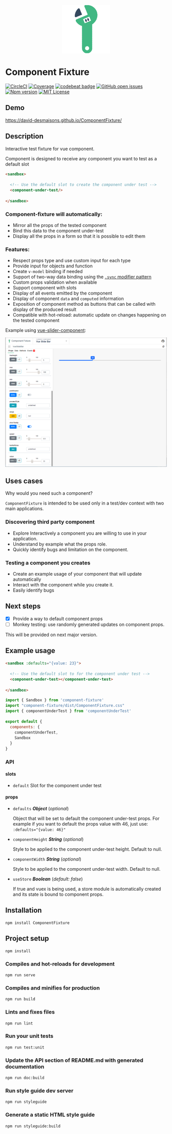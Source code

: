 
<p align="center"><img width="150"src="./logo.png"></p>

# Component Fixture

[![CircleCI](https://circleci.com/gh/David-Desmaisons/ComponentFixture.svg?style=shield)](https://circleci.com/gh/David-Desmaisons/ComponentFixture)
[![Coverage](https://codecov.io/gh/David-Desmaisons/ComponentFixture/branch/master/graph/badge.svg)](https://codecov.io/gh/David-Desmaisons/ComponentFixture)
[![codebeat badge](https://codebeat.co/badges/ef3ab715-530e-4047-80f3-17030e82b1c8)](https://codebeat.co/projects/github-com-david-desmaisons-componentfixture-master)
[![GitHub open issues](https://img.shields.io/github/issues/David-Desmaisons/ComponentFixture.svg?maxAge=20)](https://github.com/David-Desmaisons/ComponentFixture/issues)
[![Npm version](https://img.shields.io/npm/v/component-fixture.svg?maxAge=20)](https://www.npmjs.com/package/component-fixture)
[![MIT License](https://img.shields.io/github/license/David-Desmaisons/ComponentFixture.svg)](https://github.com/David-Desmaisons/ComponentFixture/blob/master/LICENSE)

## Demo

https://david-desmaisons.github.io/ComponentFixture/

## Description

Interactive test fixture for vue component.

Component is designed to receive any component you want to test as a default slot

```HTML
<sandbox>

  <!-- Use the default slot to create the component under test -->
  <component-under-test/>

</sandbox>
```
### Component-fixture will automatically:
  - Mirror all the props of the tested component
  - Bind this data to the component under-test
  - Display all the props in a form so that it is possible to edit them

### Features:
  - Respect props type and use custom input for each type
  - Provide input for objects and function
  - Create `v-model` binding if needed
  - Support of two-way data binding using the [`.sync` modifier pattern](https://vuejs.org/v2/guide/components-custom-events.html#sync-Modifier)
  - Custom props validation when available
  - Support component with slots
  - Display of all events emitted by the component
  - Display of component `data` and `computed` information
  - Exposition of component method as buttons that can be called with display of the produced result
  - Compatible with hot-reload: automatic update on changes happening on the tested component

Example using [vue-slider-component](https://github.com/NightCatSama/vue-slider-component):

![demo](./doc-images/example.png)


## Uses cases

Why would you need such a component?

`ComponentFixture` is intended to be used only in a test/dev context with two main applications.

### Discovering third party component
  - Explore Interactively a component you are willing to use in your application.
  - Understand by example what the props role.
  - Quickly identify bugs and limitation on the component. 


### Testing a component you creates 
  - Create an example usage of your component that will update automatically
  - Interact with the component while you create it.
  - Easily identify bugs

## Next steps

  - [x] Provide a way to default component props
  - [ ] Monkey testing: use randomly generated updates on component props.

This will be provided on next major version.

## Example usage

```HTML
<sandbox :defaults="{value: 23}">

  <!-- Use the default slot to for the component under test -->
  <component-under-test></component-under-test>

</sandbox>
```

```javascript
import { Sandbox } from 'component-fixture'
import "component-fixture/dist/ComponentFixture.css"
import { componentUnderTest } from 'componentUnderTest'

export default {
  components: {
    componentUnderTest,
    Sandbox
  }
}
```

### API
#### slots 

- `default` Slot for the component under test

#### props 

- `defaults` ***Object*** (*optional*) 

   Object that will be set to default the component under-test props. For example if you want to default the props value with 46, just use:  `:defaults="{value: 46}"`

- `componentHeight` ***String*** (*optional*) 

    Style to be applied to the component under-test height. Default to null.

- `componentWidth` ***String*** (*optional*) 

    Style to be applied to the component under-test width. Default to null.

- `useStore` ***Boolean*** (*default: false*) 

    If true and vuex is being used, a store module is automatically created and its state is bound to component props.


## Installation

```
npm install ComponentFixture
```

## Project setup

```
npm install
```

### Compiles and hot-reloads for development

```
npm run serve
```

### Compiles and minifies for production

```
npm run build
```

### Lints and fixes files

```
npm run lint
```

### Run your unit tests

```
npm run test:unit
```

### Update the API section of README.md with generated documentation

```
npm run doc:build
```

### Run style guide dev server

```
npm run styleguide
```

### Generate a static HTML style guide

```
npm run styleguide:build
```

